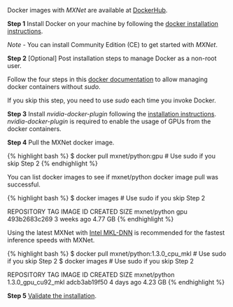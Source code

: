Docker images with *MXNet* are available at [DockerHub](https://hub.docker.com/r/mxnet/).

**Step 1** Install Docker on your machine by following the [docker installation
instructions](https://docs.docker.com/engine/installation/linux/ubuntu/#install-using-the-repository).

*Note* - You can install Community Edition (CE) to get started with *MXNet*.

**Step 2** [Optional] Post installation steps to manage Docker as a non-root user.

Follow the four steps in this [docker
documentation](https://docs.docker.com/engine/installation/linux/linux-postinstall/#manage-docker-as-a-non-root-user)
to allow managing docker containers without *sudo*.

If you skip this step, you need to use *sudo* each time you invoke Docker.

**Step 3** Install *nvidia-docker-plugin* following the [installation
instructions](https://github.com/NVIDIA/nvidia-docker/wiki). *nvidia-docker-plugin*
is required to
enable the usage of GPUs from the docker containers.

**Step 4** Pull the MXNet docker image.

{% highlight bash %}
$ docker pull mxnet/python:gpu # Use sudo if you skip Step 2
{% endhighlight %}

You can list docker images to see if mxnet/python docker image pull was successful.

{% highlight bash %}
$ docker images # Use sudo if you skip Step 2

REPOSITORY TAG IMAGE ID CREATED SIZE
mxnet/python gpu 493b2683c269 3 weeks ago 4.77 GB
{% endhighlight %}

Using the latest MXNet with [Intel MKL-DNN](https://github.com/intel/mkl-dnn) is
recommended for the
fastest inference speeds with MXNet.

{% highlight bash %}
$ docker pull mxnet/python:1.3.0_cpu_mkl # Use sudo if you skip Step 2
$ docker images # Use sudo if you skip Step 2

REPOSITORY TAG IMAGE ID CREATED SIZE
mxnet/python 1.3.0_gpu_cu92_mkl adcb3ab19f50 4 days ago 4.23 GB
{% endhighlight %}

**Step 5** <a href="/get_started/validate_mxnet">Validate the installation</a>.